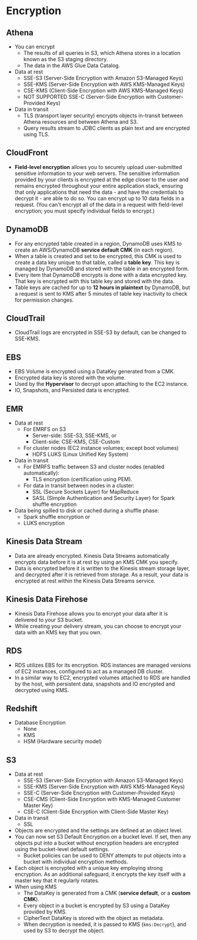 # Encryption


## Athena
- You can encrypt
  - The results of all queries in S3, which Athena stores in a location known as the S3 staging directory. 
  - The data in the AWS Glue Data Catalog. 
- Data at rest
  - SSE-S3   (Server-Side Encryption with Amazon S3-Managed Keys)
  - SSE-KMS  (Server-Side Encryption with AWS KMS-Managed Keys)
  - CSE-KMS  (Client-Side Encryption with AWS KMS-Managed Keys)
  - NOT SUPPORTED SSE-C (Server-Side Encryption with Customer-Provided Keys)
- Data in transit
  - TLS (transport layer security) encrypts objects in-transit between Athena resources and between Athena and S3. 
  - Query results stream to JDBC clients as plain text and are encrypted using TLS.

## CloudFront

- **Field-level encryption** allows you to securely upload user-submitted sensitive information to your web servers. 
  The sensitive information provided by your clients is encrypted at the edge closer to the user and remains encrypted
  throughout your entire application stack, ensuring that only applications that need the data - and have the
  credentials to decrypt it - are able to do so. 
  You can encrypt up to 10 data fields in a request. (You can't encrypt all of the data in a request with field-level
  encryption; you must specify individual fields to encrypt.)

## DynamoDB
- For any encrypted table created in a region, DynamoDB uses KMS to create an AWS/DynamoDB **service default CMK** (in
  each region).
- When a table is created and set to be encrypted, this CMK is used to create a data key unique to that table, called
  a **table key**. This key is managed by DynamoDB and stored with the table in an encrypted form.
- Every item that DynamoDB encrypts is done with a data encrypted key. That key is encrypted with this table key and
  stored with the data.
- Table keys are cached for up to **12 hours in plaintext** by DynamoDB, but a request is sent to KMS after 5 minutes
  of table key inactivity to check for permission changes.

## CloudTrail
- CloudTrail logs are encrypted in SSE-S3 by default, can be changed to SSE-KMS.

## EBS
- EBS Volume is encrypted using a DataKey generated from a CMK.
- Encrypted data key is stored with the volume.
- Used by the **Hypervisor** to decrypt upon attaching to the EC2 instance.
- IO, Snapshots, and Persisted data is encrypted.

## EMR
- Data at rest
  - For EMRFS on S3
    - Server-side: SSE-S3, SSE-KMS, or
    - Client-side: CSE-KMS, CSE-Custom
  - For cluster nodes (EC2 instance volumes; except boot volumes)
    - HDFS LUKS (Linux Unified Key System)
- Data in transit
  - For EMRFS traffic between S3 and cluster nodes (enabled automatically):
    - TLS encryption (certification using PEM).
  - For data in transit between nodes in a cluster: 
    - SSL (Secure Sockets Layer) for MapReduce
    - SASL (Simple Authentication and Security Layer) for Spark shuffle encryption
- Data being spilled to disk or cached during a shuffle phase:
  - Spark shuffle encryption or
  - LUKS encryption


## Kinesis Data Stream
- Data are already encrypted.  Kinesis Data Streams automatically encrypts data before it is at rest by using an KMS
  CMK you specify. 
- Data is encrypted before it is written to the Kinesis stream storage layer, and decrypted after it is retrieved from
  storage. As a result, your data is encrypted at rest within the Kinesis Data Streams service.

## Kinesis Data Firehose
- Kinesis Data Firehose allows you to encrypt your data after it is delivered to your S3 bucket. 
- While creating your delivery stream, you can choose to encrypt your data with an KMS key that you own.


## RDS
- RDS utilizes EBS for its encryption. RDS instances are managed versions of EC2 instances, configured to act as a
  managed DB cluster. 
- In a similar way to EC2, encrypted volumes attached to RDS are handled by the host, with persistent data, snapshots
  and IO encrypted and decrypted using KMS.


## Redshift
- Database Encryption
  - None
  - KMS
  - HSM (Hardware security model)


## S3
- Data at rest
  - SSE-S3  (Server-Side Encryption with Amazon S3-Managed Keys)
  - SSE-KMS (Server-Side Encryption with AWS KMS-Managed Keys)
  - SSE-C   (Server-Side Encryption with Customer-Provided Keys)
  - CSE-CMS (Client-Side Encryption with KMS-Managed Customer Master Key)
  - CSE-C   (Client-Side Encryption with Client-Side Master Key)
- Data in transit
  - SSL
- Objects are encrypted and the settings are defined at an object level.
- You can now set S3 Default Encryption on a bucket level. If set, then any objects put into a bucket without
  encryption headers are encrypted using the bucket-level default settings.
  - Bucket policies can be used to DENY attempts to put objects into a bucket with individual encryption methods.
- Each object is encrypted with a unique key employing strong encryption. As an additional safeguard, it encrypts the
  key itself with a master key that it regularly rotates.
- When using KMS
  - The DataKey is generated from a CMK (**service default**, or a **custom CMK**).
  - Every object in a bucket is encrypted by S3 using a DataKey provided by KMS.
  - CipherText DataKey is stored with the object as metadata.
  - When decryption is needed, it is passed to KMS (`kms:Decrypt`), and used by S3 to decrypt the object.
